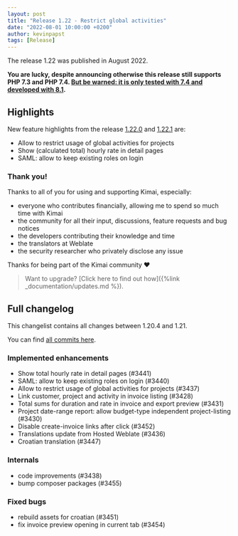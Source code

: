 ```yaml
---
layout: post
title: "Release 1.22 - Restrict global activities"
date: "2022-08-01 10:00:00 +0200"
author: kevinpapst
tags: [Release]
---
```


The release 1.22 was published in August 2022.

**You are lucky, despite announcing otherwise this release still supports PHP 7.3 and PHP 7.4. [But be warned: it is only tested with 7.4 and developed with 8.1](https://www.kimai.org/blog/2021/sunsetting-php-7/).**

## Highlights

New feature highlights from the release [1.22.0](https://github.com/kevinpapst/kimai2/releases/tag/1.22.0) and [1.22.1](https://github.com/kevinpapst/kimai2/releases/tag/1.22.1) are:

- Allow to restrict usage of global activities for projects
- Show (calculated total) hourly rate in detail pages
- SAML: allow to keep existing roles on login

### Thank you!

Thanks to all of you for using and supporting Kimai, especially:
- everyone who contributes financially, allowing me to spend so much time with Kimai
- the community for all their input, discussions, feature requests and bug notices
- the developers contributing their knowledge and time
- the translators at Weblate
- the security researcher who privately disclose any issue   

Thanks for being part of the Kimai community ❤️

> Want to upgrade? [Click here to find out how]({%link _documentation/updates.md %}).

## Full changelog

This changelist contains all changes between 1.20.4 and 1.21.

You can find [all commits here](https://github.com/kevinpapst/kimai2/compare/1.20.4...1.21).

### Implemented enhancements

- Show total hourly rate in detail pages (#3441)
- SAML: allow to keep existing roles on login (#3440)
- Allow to restrict usage of global activities for projects (#3437)
- Link customer, project and activity in invoice listing (#3428)
- Total sums for duration and rate in invoice and export preview (#3431)
- Project date-range report: allow budget-type independent project-listing (#3430)
- Disable create-invoice links after click (#3452)
- Translations update from Hosted Weblate (#3436)
- Croatian translation (#3447)

### Internals

- code improvements (#3438)
- bump composer packages (#3455)

### Fixed bugs

- rebuild assets for croatian (#3451)
- fix invoice preview opening in current tab (#3454)

